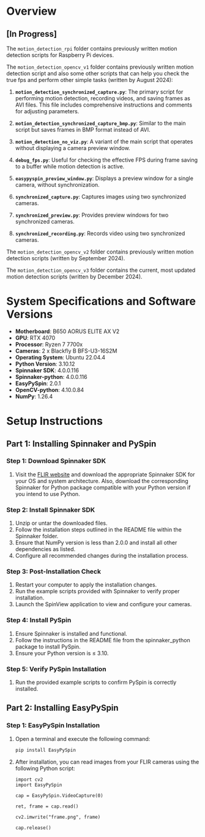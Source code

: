 # Overview

## [In Progress]

The `motion_detection_rpi` folder contains previously written motion detection scripts for Raspberry Pi devices.

The `motion_detection_opencv_v1` folder contains previously written motion detection script and also some other scripts that can help you check the true fps and perform other simple tasks (written by August 2024):

1. **`motion_detection_synchronized_capture.py`**: The primary script for performing motion detection, recording videos, and saving frames as AVI files. This file includes comprehensive instructions and comments for adjusting parameters.

2. **`motion_detection_synchronized_capture_bmp.py`**: Similar to the main script but saves frames in BMP format instead of AVI.

3. **`motion_detection_no_viz.py`**: A variant of the main script that operates without displaying a camera preview window.

4. **`debug_fps.py`**: Useful for checking the effective FPS during frame saving to a buffer while motion detection is active.

5. **`easypyspin_preview_window.py`**: Displays a preview window for a single camera, without synchronization.

6. **`synchronized_capture.py`**: Captures images using two synchronized cameras.

7. **`synchronized_preview.py`**: Provides preview windows for two synchronized cameras.

8. **`synchronized_recording.py`**: Records video using two synchronized cameras.

The `motion_detection_opencv_v2` folder contains previously written motion detection scripts (written by September 2024).

The `motion_detection_opencv_v3` folder contains the current, most updated motion detection scripts (written by December 2024).

# System Specifications and Software Versions

- **Motherboard**: B650 AORUS ELITE AX V2
- **GPU**: RTX 4070
- **Processor**: Ryzen 7 7700x
- **Cameras**: 2 x Blackfly B BFS-U3-16S2M
- **Operating System**: Ubuntu 22.04.4
- **Python Version**: 3.10.12
- **Spinnaker SDK**: 4.0.0.116
- **Spinnaker-python**: 4.0.0.116
- **EasyPySpin**: 2.0.1
- **OpenCV-python**: 4.10.0.84
- **NumPy**: 1.26.4

# Setup Instructions

## Part 1: Installing Spinnaker and PySpin

### Step 1: Download Spinnaker SDK

1. Visit the [FLIR website](https://www.flir.com/support-center/iis/machine-vision/downloads/spinnaker-sdk-download/spinnaker-sdk--download-files/) and download the appropriate Spinnaker SDK for your OS and system architecture. Also, download the corresponding Spinnaker for Python package compatible with your Python version if you intend to use Python.

### Step 2: Install Spinnaker SDK

1. Unzip or untar the downloaded files.
2. Follow the installation steps outlined in the README file within the Spinnaker folder.
3. Ensure that NumPy version is less than 2.0.0 and install all other dependencies as listed.
4. Configure all recommended changes during the installation process.

### Step 3: Post-Installation Check

1. Restart your computer to apply the installation changes.
2. Run the example scripts provided with Spinnaker to verify proper installation.
3. Launch the SpinView application to view and configure your cameras.

### Step 4: Install PySpin

1. Ensure Spinnaker is installed and functional.
2. Follow the instructions in the README file from the spinnaker_python package to install PySpin.
3. Ensure your Python version is ≤ 3.10.

### Step 5: Verify PySpin Installation

1. Run the provided example scripts to confirm PySpin is correctly installed.

## Part 2: Installing EasyPySpin

### Step 1: EasyPySpin Installation

1. Open a terminal and execute the following command:
   ```bash
   pip install EasyPySpin

2. After installation, you can read images from your FLIR cameras using the following Python script:

    ```
    import cv2
    import EasyPySpin

    cap = EasyPySpin.VideoCapture(0)

    ret, frame = cap.read()

    cv2.imwrite("frame.png", frame)

    cap.release()
    ```

